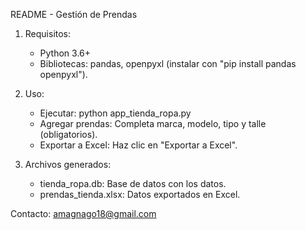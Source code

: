 README - Gestión de Prendas

1. Requisitos:
   - Python 3.6+
   - Bibliotecas: pandas, openpyxl (instalar con "pip install pandas openpyxl").

2. Uso:
   - Ejecutar: python app_tienda_ropa.py
   - Agregar prendas: Completa marca, modelo, tipo y talle (obligatorios).
   - Exportar a Excel: Haz clic en "Exportar a Excel".

3. Archivos generados:
   - tienda_ropa.db: Base de datos con los datos.
   - prendas_tienda.xlsx: Datos exportados en Excel.

Contacto: amagnago18@gmail.com